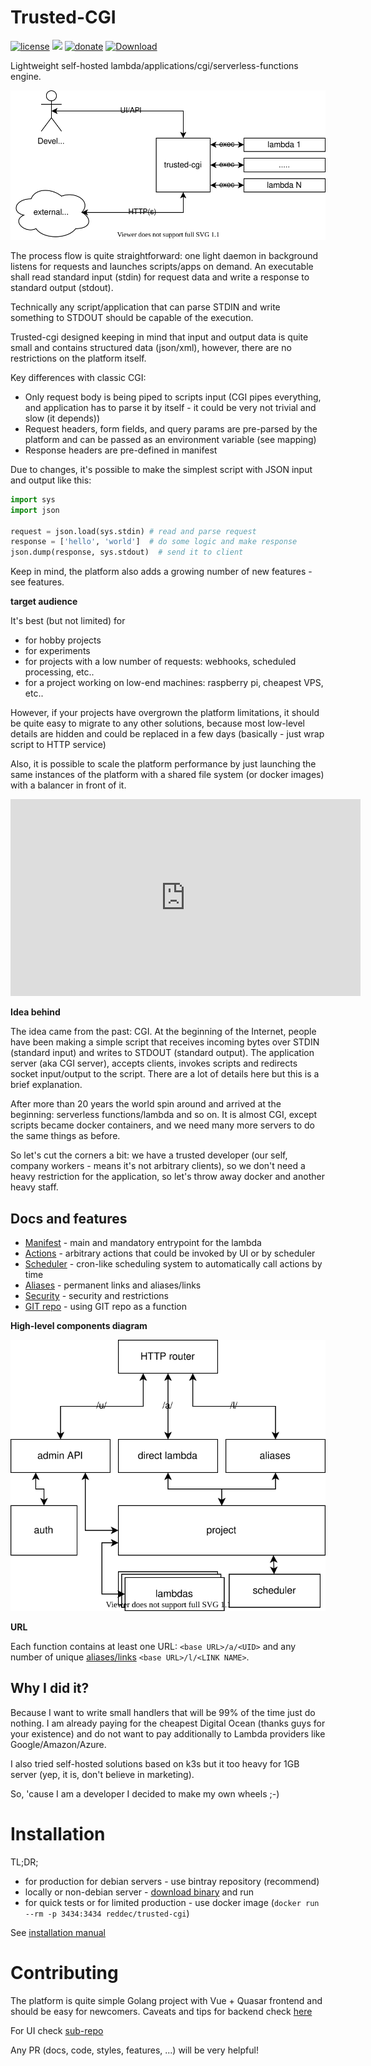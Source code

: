 # Trusted-CGI

[![license](https://img.shields.io/github/license/reddec/trusted-cgi.svg)](https://github.com/reddec/trusted-cgi)
[![](https://godoc.org/github.com/reddec/trusted-cgi?status.svg)](http://godoc.org/github.com/reddec/trusted-cgi/application)
[![donate](https://img.shields.io/badge/help_by️-donate❤-ff69b4)](http://reddec.net/about/#donate)
[![Download](https://api.bintray.com/packages/reddec/debian/trusted-cgi/images/download.svg)](https://bintray.com/reddec/debian/trusted-cgi/_latestVersion)

Lightweight self-hosted lambda/applications/cgi/serverless-functions engine. 

![Download](./assets/interaction.svg)

The process flow is quite straightforward: one light daemon in background listens for requests and launches scripts/apps
on demand. An executable shall read standard input (stdin) for request data and write a response to standard output (stdout).

Technically any script/application that can parse STDIN and write something to STDOUT should be capable of the execution.

Trusted-cgi designed keeping in mind that input and output data is quite small and contains structured data (json/xml),
however, there are no restrictions on the platform itself.

Key differences with classic CGI:

* Only request body is being piped to scripts input (CGI pipes everything, and application has to parse it by itself - it could be very not trivial and slow (it depends))
* Request headers, form fields, and query params are pre-parsed by the platform and can be passed as an environment variable (see mapping)
* Response headers are pre-defined in manifest

Due to changes, it's possible to make the simplest script with JSON input and output like this:

```python
import sys
import json

request = json.load(sys.stdin) # read and parse request
response = ['hello', 'world']  # do some logic and make response
json.dump(response, sys.stdout)  # send it to client
```  

Keep in mind, the platform also adds a growing number of new features - see features.

**target audience**

It's best (but not limited) for

* for hobby projects
* for experiments
* for projects with a low number of requests: webhooks, scheduled processing, etc..
* for a project working on low-end machines: raspberry pi, cheapest VPS, etc..

However, if your projects have overgrown the platform limitations, it should be quite easy to migrate to any other solutions, because
most low-level details are hidden and could be replaced in a few days (basically - just wrap script to HTTP service)  

Also, it is possible to scale the platform performance by just launching the same instances of the platform
with a shared file system (or docker images) with a balancer in front of it.


<iframe width="560" height="315" src="https://www.youtube.com/embed/GjqhQXlOdWQ" frameborder="0" allow="accelerometer; autoplay; encrypted-media; gyroscope; picture-in-picture" allowfullscreen></iframe>

**Idea behind**

The idea came from the past: CGI. At the beginning of the Internet, people have been making a simple script that receives incoming bytes over STDIN 
(standard input) and writes to STDOUT (standard output). The application server (aka CGI server), accepts clients,
invokes scripts and redirects socket input/output to the script. There are a lot of details here but this is a brief explanation.

After more than 20 years the world spin around and arrived at the beginning: serverless functions/lambda and so on.
It is almost CGI, except scripts became docker containers, and we need many more servers to do the same things as before.

So let's cut the corners a bit: we have a trusted developer (our self, company workers - means it's not arbitrary clients), 
so we don't need a heavy restriction for the application, so let's throw away docker and another heavy staff.

## Docs and features

* [Manifest](manifest.md) - main and mandatory entrypoint for the lambda
* [Actions](actions.md) - arbitrary actions that could be invoked by UI or by scheduler
* [Scheduler](scheduler.md) - cron-like scheduling system to automatically call actions by time
* [Aliases](aliases.md) - permanent links and aliases/links
* [Security](security.md) - security and restrictions
* [GIT repo](git_repo.md) - using GIT repo as a function

**High-level components diagram**

![Download](./assets/trusted-cgi-overview.svg)

**URL**

Each function contains at least one URL: `<base URL>/a/<UID>` and any number of unique [aliases/links](aliases.md) `<base URL>/l/<LINK NAME>`.


## Why I did it?
 
Because I want to write small handlers that will be 99% of the time just do nothing. I am already paying for the cheapest
Digital Ocean (thanks guys for your existence) and do not want to pay additionally to Lambda providers like Google/Amazon/Azure.

I also tried self-hosted solutions based on k3s but it too heavy for 1GB server (yep, it is, don't believe in marketing).

So, 'cause I am a developer I decided to make my own wheels ;-)

# Installation

TL;DR;

* for production for debian servers - use bintray repository (recommend)
* locally or non-debian server - [download binary](https://github.com/reddec/trusted-cgi/releases) and run
* for quick tests or for limited production - use docker image (`docker run --rm -p 3434:3434 reddec/trusted-cgi`)

See [installation manual](installation.md)

# Contributing

The platform is quite simple Golang project with Vue + Quasar frontend 
and should be easy for newcomers. Caveats and tips for backend check [here](development.md)

For UI check [sub-repo](https://github.com/reddec/trusted-cgi-ui)

Any PR (docs, code, styles, features, ...) will be very helpful!